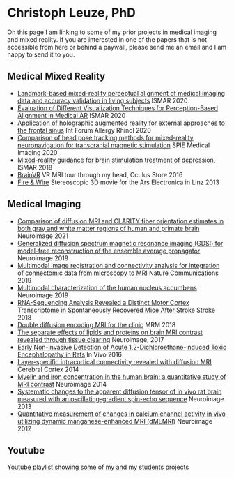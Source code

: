 # Christoph Leuze, PhD
On this page I am linking to some of my prior projects in medical imaging and mixed reality. If you are interested in one of the papers that is not accessible from here or behind a paywall, please send me an email and I am happy to send it to you.


## Medical Mixed Reality
- [Landmark-based mixed-reality perceptual alignment of medical imaging data and accuracy validation in living subjects](https://ieeexplore.ieee.org/document/9284724) ISMAR 2020
- [Evaluation of Different Visualization Techniques for Perception-Based Alignment in Medical AR](https://ieeexplore.ieee.org/document/9288470) ISMAR 2020
- [Application of holographic augmented reality for external approaches to the frontal sinus](https://pubmed.ncbi.nlm.nih.gov/32362076/) Int Forum Allergy Rhinol 2020
- [Comparison of head pose tracking methods for mixed-reality neuronavigation for transcranial magnetic stimulation](https://www.spiedigitallibrary.org/conference-proceedings-of-spie/11315/113150L/Comparison-of-head-pose-tracking-methods-for-mixed-reality-neuronavigation/10.1117/12.2547917.short?SSO=1) SPIE Medical Imaging 2020
- [Mixed-reality guidance for brain stimulation treatment of depression](https://ieeexplore.ieee.org/document/8699167), ISMAR 2018
- [BrainVR](https://www.oculus.com/experiences/gear-vr/1054562921301922/) VR MRI tour through my head, Oculus Store 2016
- [Fire & Wire](https://vimeo.com/79340161) Stereoscopic 3D movie for the Ars Electronica in Linz 2013


## Medical Imaging
- [Comparison of diffusion MRI and CLARITY fiber orientation estimates in both gray and white matter regions of human and primate brain](https://www.sciencedirect.com/science/article/pii/S1053811920311770?utm_campaign=STMJ_AUTH_SERV_PUBLISHED&utm_medium=email&utm_acid=77499739&SIS_ID=&dgcid=STMJ_AUTH_SERV_PUBLISHED&CMX_ID=&utm_in=DM110556&utm_source=AC_) Neuroimage 2021
- [Generalized diffusion spectrum magnetic resonance imaging (GDSI) for model-free reconstruction of the ensemble average propagator](https://pubmed.ncbi.nlm.nih.gov/30684636/) Neuroimage 2019
- [Multimodal image registration and connectivity analysis for integration of connectomic data from microscopy to MRI](https://pubmed.ncbi.nlm.nih.gov/31796741/) Nature Communications 2019
- [Multimodal characterization of the human nucleus accumbens](https://pubmed.ncbi.nlm.nih.gov/31077843/) Neuroimage 2019
- [RNA-Sequencing Analysis Revealed a Distinct Motor Cortex Transcriptome in Spontaneously Recovered Mice After Stroke](https://pubmed.ncbi.nlm.nih.gov/30354987/) Stroke 2018
- [Double diffusion encoding MRI for the clinic](https://pubmed.ncbi.nlm.nih.gov/29266375/) MRM 2018
- [The separate effects of lipids and proteins on brain MRI contrast revealed through tissue clearing](https://pubmed.ncbi.nlm.nih.gov/28411157/) Neuroimage, 2017
- [Early Non-invasive Detection of Acute 1,2-Dichloroethane-induced Toxic Encephalopathy in Rats](https://pubmed.ncbi.nlm.nih.gov/27815462/) In Vivo 2016
- [Layer-specific intracortical connectivity revealed with diffusion MRI](https://pubmed.ncbi.nlm.nih.gov/23099298/) Cerebral Cortex 2014
- [Myelin and iron concentration in the human brain: a quantitative study of MRI contrast](https://pubmed.ncbi.nlm.nih.gov/24607447/) Neuroimage 2014
- [Systematic changes to the apparent diffusion tensor of in vivo rat brain measured with an oscillating-gradient spin-echo sequence](https://pubmed.ncbi.nlm.nih.gov/23274188/) Neuroimage 2013
- [Quantitative measurement of changes in calcium channel activity in vivo utilizing dynamic manganese-enhanced MRI (dMEMRI)](https://pubmed.ncbi.nlm.nih.gov/22227885/) Neuroimage 2012

## Youtube
[Youtube playlist showing some of my and my students projects](https://youtube.com/playlist?list=PL-96yJ14OZLtNvuQdccgfA08D9gTcw0U5)
